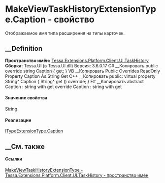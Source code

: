 # MakeViewTaskHistoryExtensionType.Caption - свойство
Отображаемое имя типа расширения на типы карточек.
##  __Definition
 **Пространство имён:**
[Tessa.Extensions.Platform.Client.UI.TaskHistory](N_Tessa_Extensions_Platform_Client_UI_TaskHistory.htm)  
 **Сборка:** Tessa.UI (в Tessa.UI.dll) Версия: 3.6.0.17
C# __Копировать
     public override string Caption { get; }
VB __Копировать
     Public Overrides ReadOnly Property Caption As String
    	Get
C++ __Копировать
     public:
    virtual property String^ Caption {
    	String^ get () override;
    }
F# __Копировать
     abstract Caption : string with get
    override Caption : string with get
#### Значение свойства
[String](https://learn.microsoft.com/dotnet/api/system.string)
#### Реализации
[ITypeExtensionType.Caption](P_Tessa_UI_Cards_ITypeExtensionType_Caption.htm)  
##  __См. также
#### Ссылки
[MakeViewTaskHistoryExtensionType -
](T_Tessa_Extensions_Platform_Client_UI_TaskHistory_MakeViewTaskHistoryExtensionType.htm)
[Tessa.Extensions.Platform.Client.UI.TaskHistory - пространство
имён](N_Tessa_Extensions_Platform_Client_UI_TaskHistory.htm)
